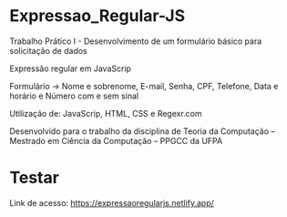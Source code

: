 # Expressao_Regular-JS

Trabalho Prático I - Desenvolvimento de um formulário básico para solicitação de dados 

Expressão regular em JavaScrip

Formulário -> Nome e sobrenome, E-mail, Senha, CPF, Telefone, Data e horário e Número com e sem sinal 

Utilização de: JavaScrip, HTML, CSS e Regexr.com 

Desenvolvido para o trabalho da disciplina de Teoria da Computação – Mestrado em Ciência da Computação – PPGCC da UFPA


# Testar
Link de acesso: https://expressaoregularjs.netlify.app/





